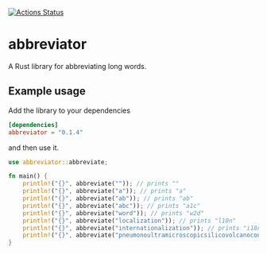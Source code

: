 [![Actions Status](https://github.com/Vagelis-Prokopiou/abbreviator/workflows/Rust/badge.svg)](https://github.com/Vagelis-Prokopiou/abbreviator/actions)

# abbreviator

A Rust library for abbreviating long words.

## Example usage

Add the library to your dependencies
```toml
[dependencies]
abbreviator = "0.1.4"
```
and then use it.
```rust
use abbreviator::abbreviate;

fn main() {
    println!("{}", abbreviate("")); // prints ""
    println!("{}", abbreviate("a")); // prints "a"
    println!("{}", abbreviate("ab")); // prints "ab"
    println!("{}", abbreviate("abc")); // prints "a1c"
    println!("{}", abbreviate("word")); // prints "w2d"
    println!("{}", abbreviate("localization")); // prints "l10n"
    println!("{}", abbreviate("internationalization")); // prints "i18n"
    println!("{}", abbreviate("pneumonoultramicroscopicsilicovolcanoconiosis")); // prints "p43s"
}
```

